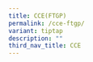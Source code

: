 ```yaml
---
title: CCE(FTGP)
permalink: /cce-ftgp/
variant: tiptap
description: ""
third_nav_title: CCE
---
```

